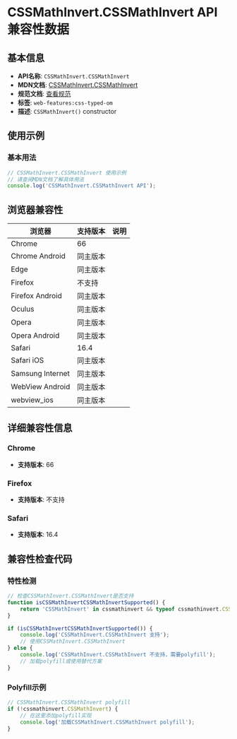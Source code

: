 # CSSMathInvert.CSSMathInvert API 兼容性数据

## 基本信息

- **API名称**: `CSSMathInvert.CSSMathInvert`
- **MDN文档**: [CSSMathInvert.CSSMathInvert](https://developer.mozilla.org/docs/Web/API/CSSMathInvert/CSSMathInvert)
- **规范文档**: [查看规范](https://drafts.css-houdini.org/css-typed-om/#dom-cssmathinvert-cssmathinvert)
- **标签**: `web-features:css-typed-om`
- **描述**: `CSSMathInvert()` constructor

## 使用示例

### 基本用法

```javascript
// CSSMathInvert.CSSMathInvert 使用示例
// 请查阅MDN文档了解具体用法
console.log('CSSMathInvert.CSSMathInvert API');
```

## 浏览器兼容性

| 浏览器 | 支持版本 | 说明 |
|--------|----------|------|
| Chrome | 66 |  |
| Chrome Android | 同主版本 |  |
| Edge | 同主版本 |  |
| Firefox | 不支持 |  |
| Firefox Android | 同主版本 |  |
| Oculus | 同主版本 |  |
| Opera | 同主版本 |  |
| Opera Android | 同主版本 |  |
| Safari | 16.4 |  |
| Safari iOS | 同主版本 |  |
| Samsung Internet | 同主版本 |  |
| WebView Android | 同主版本 |  |
| webview_ios | 同主版本 |  |

## 详细兼容性信息

### Chrome

- **支持版本**: 66

### Firefox

- **支持版本**: 不支持

### Safari

- **支持版本**: 16.4

## 兼容性检查代码

### 特性检测

```javascript
// 检查CSSMathInvert.CSSMathInvert是否支持
function isCSSMathInvertCSSMathInvertSupported() {
    return 'CSSMathInvert' in cssmathinvert && typeof cssmathinvert.CSSMathInvert === 'function';
}

if (isCSSMathInvertCSSMathInvertSupported()) {
    console.log('CSSMathInvert.CSSMathInvert 支持');
    // 使用CSSMathInvert.CSSMathInvert
} else {
    console.log('CSSMathInvert.CSSMathInvert 不支持，需要polyfill');
    // 加载polyfill或使用替代方案
}
```

### Polyfill示例

```javascript
// CSSMathInvert.CSSMathInvert polyfill
if (!cssmathinvert.CSSMathInvert) {
    // 在这里添加polyfill实现
    console.log('加载CSSMathInvert.CSSMathInvert polyfill');
}
```

